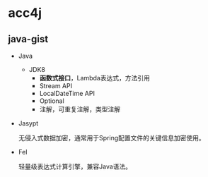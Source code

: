 # acc4j

## java-gist

- Java
  - JDK8
    - **函数式接口**，Lambda表达式，方法引用
    - Stream API
    - LocalDateTime API
    - Optional
    - 注解，可重复注解，类型注解

- Jasypt

  无侵入式数据加密，通常用于Spring配置文件的关键信息加密使用。

- Fel

  轻量级表达式计算引擎，兼容Java语法。